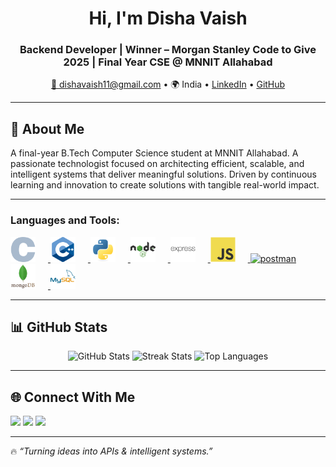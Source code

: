 <h1 align="center">Hi, I'm Disha Vaish</h1> 
<h3 align="center">Backend Developer | Winner – Morgan Stanley Code to Give 2025 | Final Year CSE @ MNNIT Allahabad</h3> 

<p align="center">
  <a href="mailto:dishavaish11@gmail.com">📧 dishavaish11@gmail.com</a> • 
  🌍 India • 
  <a href="https://www.linkedin.com/in/disha-vaish-69b020250/" target="_blank">LinkedIn</a> • 
  <a href="https://github.com/DishaVaish" target="_blank">GitHub</a>
</p>

---

## 🚀 About Me  
A final-year B.Tech Computer Science student at MNNIT Allahabad. A passionate technologist focused on architecting efficient, scalable, and intelligent systems that deliver meaningful solutions. Driven by continuous learning and innovation to create solutions with tangible real-world impact.

---

<h3 align="left">Languages and Tools:</h3>
<p align="left"> 
  <a href="https://www.cprogramming.com/" target="_blank" rel="noreferrer"> 
    <img src="https://raw.githubusercontent.com/devicons/devicon/master/icons/c/c-original.svg" alt="c" width="40" height="40" style="margin-right:20px;"/> 
  </a> 
  <a href="https://www.w3schools.com/cpp/" target="_blank" rel="noreferrer"> 
    <img src="https://raw.githubusercontent.com/devicons/devicon/master/icons/cplusplus/cplusplus-original.svg" alt="cplusplus" width="40" height="40" style="margin-right:20px;"/> 
  </a> 
  <a href="https://www.python.org" target="_blank" rel="noreferrer"> 
    <img src="https://raw.githubusercontent.com/devicons/devicon/master/icons/python/python-original.svg" alt="python" width="40" height="40" style="margin-right:20px;"/> 
  </a> 
 <a href="https://nodejs.org" target="_blank" rel="noreferrer"> 
    <img src="https://raw.githubusercontent.com/devicons/devicon/master/icons/nodejs/nodejs-original-wordmark.svg" alt="nodejs" width="40" height="40" style="margin-right:20px;"/> 
  </a>
   <a href="https://expressjs.com" target="_blank" rel="noreferrer"> 
    <img src="https://raw.githubusercontent.com/devicons/devicon/master/icons/express/express-original-wordmark.svg" alt="express" width="40" height="40" style="margin-right:20px;"/> 
  </a> 
  <a href="https://developer.mozilla.org/en-US/docs/Web/JavaScript" target="_blank" rel="noreferrer"> 
    <img src="https://raw.githubusercontent.com/devicons/devicon/master/icons/javascript/javascript-original.svg" alt="javascript" width="40" height="40" style="margin-right:20px;"/> 
  </a>
  <a href="https://postman.com" target="_blank" rel="noreferrer"> 
    <img src="https://www.vectorlogo.zone/logos/getpostman/getpostman-icon.svg" alt="postman" width="40" height="40" style="margin-right:20px;"/> 
  </a> 
  <a href="https://www.mongodb.com/" target="_blank" rel="noreferrer"> 
    <img src="https://raw.githubusercontent.com/devicons/devicon/master/icons/mongodb/mongodb-original-wordmark.svg" alt="mongodb" width="40" height="40" style="margin-right:20px;"/> 
  </a> 
  <a href="https://www.mysql.com/" target="_blank" rel="noreferrer"> 
    <img src="https://raw.githubusercontent.com/devicons/devicon/master/icons/mysql/mysql-original-wordmark.svg" alt="mysql" width="40" height="40" style="margin-right:20px;"/> 
  </a> 

  
</p>

---

## 📊 GitHub Stats  
<p align="center">
 <img src="https://github-readme-stats.vercel.app/api?username=dishavaish&show_icons=true&theme=tokyonight" alt = "GitHub Stats"/>  
 <img src="https://github-readme-streak-stats.herokuapp.com/?user=dishavaish&theme=tokyonight" alt ="Streak Stats" />  
 <img src="https://github-readme-stats.vercel.app/api/top-langs/?username=dishavaish&layout=compact&theme=tokyonight" alt=" Top Languages" />  
</p>

---

## 🌐 Connect With Me  
<p align="left">
    <a href="https://github.com/DishaVaish" target="_blank"><img src="https://img.shields.io/badge/GitHub-100000?style=flat&logo=github&logoColor=white" /></a>
    <a href="https://www.linkedin.com/in/disha-vaish-69b020250/" target="_blank"><img src="https://img.shields.io/badge/LinkedIn-0A66C2?style=flat&logo=linkedin&logoColor=white" /></a>
    <a href="https://www.instagram.com/silk.haze19/?hl=en" target="_blank"><img src="https://img.shields.io/badge/Instagram-E4405F?style=flat&logo=instagram&logoColor=white" /></a>
</p>  

---

🔥 *“Turning ideas into APIs & intelligent systems.”*
